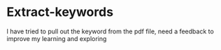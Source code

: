 # Extract-keywords
I have tried to pull out the keyword from the pdf file, need a feedback to improve my learning and exploring
